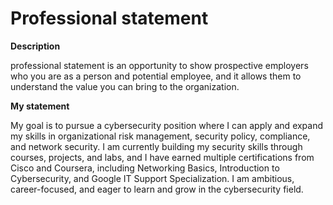 <h1>Professional statement</h1> 

<b>Description</b>

professional statement is an opportunity to show prospective employers who you are as a person and potential employee, and it allows them to understand the value you can bring to the organization.

<b>My statement</b>

My goal is to pursue a cybersecurity position where I can apply and expand my skills in organizational risk management, security policy, compliance, and network security. I am currently building my security skills through courses, projects, and labs, and I have earned multiple certifications from Cisco and Coursera, including Networking Basics, Introduction to Cybersecurity, and Google IT Support Specialization. I am ambitious, career-focused, and eager to learn and grow in the cybersecurity field.
